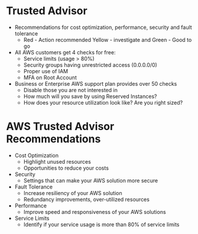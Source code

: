 
# Trusted Advisor
- Recommendations for cost optimization, performance, security and fault tolerance
  - Red - Action recommended Yellow - investigate and Green - Good to go
- All AWS customers get 4 checks for free:
  - Service limits (usage > 80%)
  - Security groups having unrestricted access (0.0.0.0/0)
  - Proper use of IAM
  - MFA on Root Account
- Business or Enterprise AWS support plan provides over 50 checks
  - Disable those you are not interested in
  - How much will you save by using Reserved Instances?
  - How does your resource utilization look like? Are you right sized?
# AWS Trusted Advisor Recommendations
- Cost Optimization
  - Highlight unused resources
  - Opportunities to reduce your costs
- Security
  - Settings that can make your AWS solution more secure
- Fault Tolerance
  - Increase resiliency of your AWS solution
  - Redundancy improvements, over-utilized resources
- Performance
  - Improve speed and responsiveness of your AWS solutions
- Service Limits
  - Identify if your service usage is more than 80% of service limits